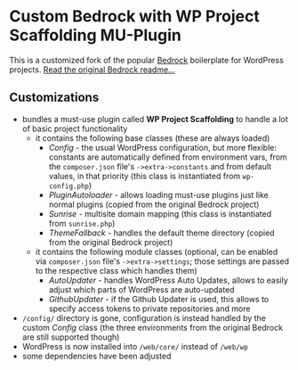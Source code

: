 # Custom Bedrock with WP Project Scaffolding MU-Plugin

This is a customized fork of the popular [Bedrock](https://roots.io/bedrock/) boilerplate for WordPress projects. [Read the original Bedrock readme...](https://github.com/roots/bedrock)

## Customizations

* bundles a must-use plugin called **WP Project Scaffolding** to handle a lot of basic project functionality
  * it contains the following base classes (these are always loaded)
    * *Config* - the usual WordPress configuration, but more flexible: constants are automatically defined from environment vars, from the `composer.json` file's `->extra->constants` and from default values, in that priority (this class is instantiated from `wp-config.php`)
    * *PluginAutoloader* - allows loading must-use plugins just like normal plugins (copied from the original Bedrock project)
    * *Sunrise* - multisite domain mapping (this class is instantiated from `sunrise.php`)
    * *ThemeFallback* - handles the default theme directory (copied from the original Bedrock project)
  * it contains the following module classes (optional, can be enabled via `composer.json` file's `->extra->settings`; those settings are passed to the respective class which handles them)
    * *AutoUpdater* - handles WordPress Auto Updates, allows to easily adjust which parts of WordPress are auto-updated
    * *GithubUpdater* - if the Github Updater is used, this allows to specify access tokens to private repositories and more
* `/config/` directory is gone, configuration is instead handled by the custom *Config* class (the three environments from the original Bedrock are still supported though)
* WordPress is now installed into `/web/core/` instead of `/web/wp`
* some dependencies have been adjusted
